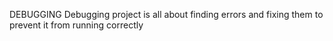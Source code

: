 DEBUGGING
Debugging project is all about finding errors and fixing them
to prevent it from running correctly

